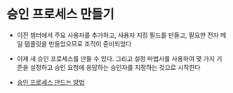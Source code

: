 # 승인 프로세스 만들기

 - 이전 챕터에서 주요 사용자를 추가하고, 사용자 지정 필드를 만들고, 필요한 전자 메일 템플릿을 만들었으므로 조직이 준비되었다

 - 이제 새 승인 프로세스를 만들 수 있다. 그리고 설정 마법사를 사용하여 몇 가지 기준을 설정하고 승인 요청에 응답하는 승인자를 지정하는 것으로 시작한다

 - [승인 프로세스 만드는 방법](https://trailhead.salesforce.com/ko/content/learn/projects/build-a-discount-approval-process/create-an-approval-process?trailmix_creator_id=strailhead&trailmix_slug=prepare-for-your-salesforce-administrator-credential)
